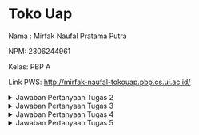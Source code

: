 # Toko Uap
Nama : Mirfak Naufal Pratama Putra

NPM: 2306244961

Kelas: PBP A

Link PWS: http://mirfak-naufal-tokouap.pbp.cs.ui.ac.id/
<details>
<summary>Jawaban Pertanyaan Tugas 2</summary>

### Jelaskan bagaimana cara kamu mengimplementasikan checklist di atas secara step-by-step (bukan hanya sekadar mengikuti tutorial):

1. Membuat direktori toko-uap, mengaktifkan virtual environment, lalu start project menggunakan django dengan nama project toko_uap.
2. Membuat aplikasi dengan nama main, membuat direktori baru, lalu membuat berkas main.html untuk tampilan web.
3. Mengubah berkas models.py, mengisi file views.py, melakukan routing pada aplikasi main dan mengonfigurasi routing pada direktori proyek.
4. Melakukan add, commit, dan push kepada github dan PWS.

### Buatlah bagan yang berisi request client ke web aplikasi berbasis Django beserta responnya dan jelaskan pada bagan tersebut kaitan antara urls.py, views.py, models.py, dan berkas html.
https://drive.google.com/file/d/1j8FsfsbHzdqzthDkdS4eSv9-jqq99bC4/view?usp=sharing

### Jelaskan fungsi git dalam pengembangan perangkat lunak!
Git adalah sistem kontrol versi yang berfungsi untuk melacak perubahan kode sumber dalam pengembangan perangkat lunak. Git membantu menjaga kualitas kode, meningkatkan efisiensi kolaborasi, dan mempermudah manajemen proyek.

### Menurut Anda, dari semua framework yang ada, mengapa framework Django dijadikan permulaan pembelajaran pengembangan perangkat lunak?
Django sering digunakan untuk pemula karena mudah untuk digunakan, arsitektur yang terstruktur, sakalbilitas dan fleksibilitas, keamanan yang kuat, dll.

### Mengapa model pada Django disebut sebagai ORM?
Model pada Django disebut sebagai ORM karena mereka menyederhanakan interaksi antara aplikasi Python dan basis data relasional dengan cara yang terstruktur dan terstandarisasi. ORM Pada Django juga membantu mengurangi kebutuhan untuk menulis SQL secara langsung.
</details>

<details>
<summary>Jawaban Pertanyaan Tugas 3</summary>

### Jelaskan mengapa kita memerlukan data delivery dalam pengimplementasian sebuah platform?
Data delivery diperlukan dalam pengimplementasian platform karena untuk memastikan data tersedia, dapat diakses tepat waktu, dan dapat dikirimkan dengan cara yang efisien. Data delivery juga diperlukan untuk meningkatkan skalabilitas. Dengan data delivery, platform dapat berfungsi dengan optimal.

### Menurutmu, mana yang lebih baik antara XML dan JSON? Mengapa JSON lebih populer dibandingkan XML?
JSON lebih baik dan lebih populer dibandingkan XML karena JSON memiliki struktur yang lebih sederhana dan ringkas, ukuran data yang lebih kecil, serta lebih cepat untuk diparse oleh bahasa pemrograman, terutama JavaScript. 

### Jelaskan fungsi dari method is_valid() pada form Django dan mengapa kita membutuhkan method tersebut?
Method is_valid() digunakan untuk memvalidasi input dari user. Kita membutuhkan method tersebut untuk mencegah data yang tidak valid, memudahkan menangani error, dan menyederhanakan proses validasi.

### Mengapa kita membutuhkan csrf_token saat membuat form di Django? Apa yang dapat terjadi jika kita tidak menambahkan csrf_token pada form Django? Bagaimana hal tersebut dapat dimanfaatkan oleh penyerang?
csrf_token diperlukan dalam form Django untuk melindungi aplikasi dari serangan Cross-Site Request Forgery (CSRF), di mana penyerang dapat mengeksploitasi sesi pengguna untuk mengirimkan permintaan berbahaya yang tampaknya sah. Tanpa csrf_token, data aplikasi rentan dimanipulasi oleh penyerang, karena tidak ada cara untuk memverifikasi bahwa permintaan berasal dari sumber yang sah. Token ini membantu memvalidasi permintaan dengan memastikan bahwa hanya permintaan yang menyertakan token yang valid yang diterima.

### Jelaskan bagaimana cara kamu mengimplementasikan checklist di atas secara step-by-step
1. Membuat direktori baru pada root folder, menambahkan file base.html, mengonfigurasi file settings.py, dan mengubah file main.html.
2. Mengubah primary key dari integer menjadi uuid dengan cara mengimport uuid ke models.py.
3. Menambahkan file forms.py pada direktori main, import fungsi redirect pada file views.py, dan membuat fungsi baru pada views.py.
4. Mengimport fungsi baru dari views.py ke urls.py, menambahkan path untuk mengakses fungsi yang diimport, lalu membuat berkas baru dengan nama file fungsi yang diimport sebelumnya.
5. Mengimport fungsi HttpResponse dan serializers pada file views.py, lalu menambahkan fungsi baru untuk mengembalikan data dalam bentuk XML.
6. Melakukan import fungsi yang baru ditambahkan pada step 5 ke urls.py, lalu menambahkan path untuk mengakses fungsi tersebut.
7. Ulangi step 5 dan 6 untuk XML by id, JSON, dan JSON by id.

### Mengakses keempat URL di poin 2 menggunakan Postman, membuat screenshot dari hasil akses URL pada Postman, dan menambahkannya ke dalam README.md.

#### XML
![Screenshot 2024-09-17 222139](https://github.com/user-attachments/assets/c0cd0941-1a74-40fd-bef0-d0410b665e88)

#### XML by id
![Screenshot 2024-09-17 222216](https://github.com/user-attachments/assets/b1a79260-d0c0-47d6-9ba3-23603888a74d)

#### JSON
![Screenshot 2024-09-17 222235](https://github.com/user-attachments/assets/639d8f32-353c-42d8-bac8-6e533868248b)

#### JSON by id
![Screenshot 2024-09-17 222250](https://github.com/user-attachments/assets/73ea618e-1a78-4b3a-a52d-8125a6e26984)
</details>

<details>
<summary>Jawaban Pertanyaan Tugas 4</summary>
  
### Apa perbedaan antara HttpResponseRedirect() dan redirect()
HttpResponseRedirect() dan redirect() di Django sama-sama digunakan untuk melakukan redirect ke URL yang berbeda, namun memiliki perbedaan dalam fleksibilitasnya. HttpResponseRedirect() hanya menerima URL dalam bentuk string dan mengembalikan respons HTTP 302. Sementara itu, redirect() lebih fleksibel, karena dapat menerima URL string, nama view yang akan di-resolve menjadi URL.

### Jelaskan cara kerja penghubungan model Product dengan User!
Untuk menghubungkan model Product dengan User di Django, digunakan relasi ForeignKey pada model Product, yang mengaitkan setiap produk dengan user. Model Product akan memiliki field user yang merujuk ke model User melalui ForeignKey, dengan opsi on_delete=models.CASCADE agar produk yang dimiliki pengguna terhapus jika pengguna tersebut dihapus.

### Apa perbedaan antara authentication dan authorization, apakah yang dilakukan saat pengguna login? Jelaskan bagaimana Django mengimplementasikan kedua konsep tersebut.
Authentication adalah proses memverifikasi identitas pengguna, sementara authorization adalah menentukan hak akses pengguna setelah terautentikasi. Saat login, Django melakukan authentication, dan jika berhasil, sistem menentukan authorization user.

### Bagaimana Django mengingat pengguna yang telah login? Jelaskan kegunaan lain dari cookies dan apakah semua cookies aman digunakan?
Django mengingat pengguna yang telah login melalui cookies, dengan menyimpan sesi unik yang dikirim bersama setiap permintaan untuk mengenali pengguna. Cookies juga digunakan untuk menyimpan preferensi, melacak aktivitas, dan lain-lain.

### Jelaskan bagaimana cara kamu mengimplementasikan checklist di atas secara step-by-step
1. Menyalankan virtual environtment, meng-import UserCreationForm dan messages. Menambahkan fungsi register pada views.py dan membuat file register.html pada direktori main/templates. Lalu melakukan routing pada urls.py
2. Kembali ke views.py lalu meng-import authenticate dan login. Lalu menambahkan fungsi login pada views.py dan membuat login.html untuk tampilan login. Lalu melakukan routing pada urls.py
3. Kembali ke views.py lalu meng-import logout. Lalu menambahkan fungsi logout pada views.py dan membuat logout.html untuk tampilan logout. Lalu melakukan routing pada urls.py
4. Kembali ke views.py lalu meng-import login_required untuk merestriksi akses halaman main.
5. Kembali lagi ke views.py dan meng-import HttpResponseRedirect, reverse, dan datetime. Mengupdate fungsi login_user untuk menambahkan last login, lalu mengupdate fungsi show_main untuk menambahkan informasi cookie last_login. Mengubah fungsi logout untuk menghapus cookies ketika logout. Lalu menambahkan tampilan kapan terakhir login pada main.html.
6. Membuka models.py dan meng-import User. Lalu menambahkan block code ```user = models.ForeignKey(User, on_delete=models.CASCADE)``` untuk mengaitkan Product dengan User.

</details>

<details>
<summary> Jawaban Pertanyaan Tugas 5</summary>

### Jika terdapat beberapa CSS selector untuk suatu elemen HTML, jelaskan urutan prioritas pengambilan CSS selector tersebut!
Jika terdapat beberapa CSS selector untuk suatu elemen HTML, prioritas pengambilan ditentukan oleh spesifisitas. Urutan prioritasnya adalah inline styles, diikuti oleh ID selectors, class selectors, attribute selectors, dan pseudo-classes, kemudian element selectors dan pseudo-elements. Jika terdapat spesifisitas yang sama, aturan yang muncul terakhir di kode akan diterapkan.

### Mengapa responsive design menjadi konsep yang penting dalam pengembangan aplikasi web? Berikan contoh aplikasi yang sudah dan belum menerapkan responsive design!
Responsive design penting agar tampilan aplikasi web dapat menyesuaikan berbagai ukuran layar perangkat, sehingga pengguna mendapatkan pengalaman yang optimal. Contoh aplikasi yang sudah menerapkan responsive design adalah YouTube, sementara contoh yang belum adalah beberapa situs lama yang hanya didesain untuk desktop.

### Jelaskan perbedaan antara margin, border, dan padding, serta cara untuk mengimplementasikan ketiga hal tersebut!
Margin adalah ruang di luar elemen, border adalah garis yang mengelilingi elemen, dan padding adalah ruang di dalam elemen, antara konten dan border. Ketiga hal ini dapat diimplementasikan di CSS dengan properti margin, border, dan padding serta nilainya, contoh: ```margin: 10px; border: 1px solid black; padding: 5px;```.

### Jelaskan konsep flex box dan grid layout beserta kegunaannya!
Flexbox adalah sistem tata letak satu dimensi yang berguna untuk mengatur elemen secara fleksibel dalam satu baris atau kolom, sedangkan grid layout adalah sistem tata letak dua dimensi yang memungkinkan pengaturan elemen dalam baris dan kolom. Flexbox digunakan untuk tata letak sederhana seperti navigasi, sementara grid lebih cocok untuk tata letak yang kompleks seperti dashboard.

### Jelaskan bagaimana cara kamu mengimplementasikan checklist di atas secara step-by-step!
1. 
  
</details>
